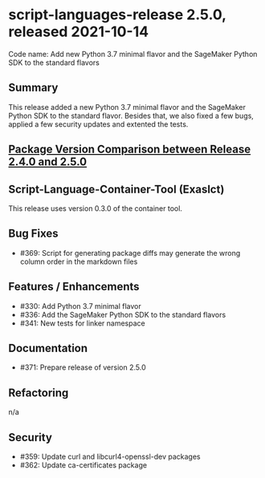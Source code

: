 # script-languages-release 2.5.0, released 2021-10-14

Code name: Add new Python 3.7 minimal flavor and the SageMaker Python SDK to the standard flavors

## Summary

This release added a new Python 3.7 minimal flavor and the SageMaker Python SDK to the standard flavor. Besides that, we also fixed a few bugs, applied a few security updates and extented the tests.

## [Package Version Comparison between Release 2.4.0 and 2.5.0](package_diffs/2.5.0/README.md)
  
## Script-Language-Container-Tool (Exaslct)

This release uses version 0.3.0 of the container tool.

## Bug Fixes

 - #369: Script for generating package diffs may generate the wrong column order in the markdown files

## Features / Enhancements

 - #330: Add Python 3.7 minimal flavor
 - #336: Add the SageMaker Python SDK to the standard flavors 
 - #341: New tests for linker namespace

## Documentation

 - #371: Prepare release of version 2.5.0

## Refactoring

 n/a

## Security

 - #359: Update curl and libcurl4-openssl-dev packages
 - #362: Update ca-certificates package

